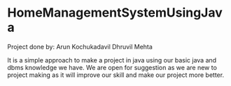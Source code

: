 # HomeManagementSystemUsingJava
Project done by:
Arun Kochukadavil
Dhruvil Mehta

It is a simple approach to make a project in java using our basic java and dbms knowledge we have. We are open for suggestion as we are new to project making as it will improve our skill and make our project more better.
